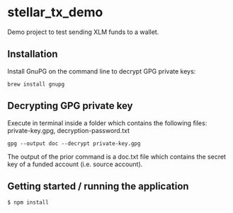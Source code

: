 # stellar_tx_demo
Demo project to test sending XLM funds to a wallet.

## Installation
Install GnuPG on the command line to decrypt GPG private keys:

``
brew install gnupg
``

## Decrypting GPG private key

Execute in terminal inside a folder which contains the following files: private-key.gpg, decryption-password.txt

``
gpg --output doc --decrypt private-key.gpg
``

The output of the prior command is a doc.txt file which contains the secret key of a funded account (i.e. source account).

## Getting started / running the application
``
$ npm install
``

